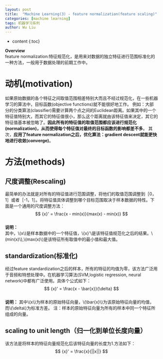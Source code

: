 ```yaml
---
layout: post
title:  "Machine Learning(3) - feature normalization(feature scaling)"
categories: [machine learning]
tags: 机器学习系列
author: Wu Liu
---
```


* content
{:toc}

**Overview** <br/>
feature normalization:特征规范化，是用来对数据的独立特征进行范围标准化的一种方法，一般用于数据处理的前期工作中。



# 动机(motivation)
如果原始数据的各个特征之间取值范围相差特别大而且不经过规范化，在一些机器学习的算法中，目标函数(objective functions)就不能很好地工作。
例如：大部分的分类算法(classifier)需要计算两个点之间的Euclidean距离。如果其中的一个特征值特别大，而其它的特征值很小，那么这个距离就由该特征值来决定，其它的特征值基本被忽略了。**因此所有的特征值的取值范围都应该进行规范化(normalization)，从而使得每个特征值对最终的目标函数的影响都差不多**。
其次，**应用了feature normalization之后，优化算法：gradient descent就能更快地进行收敛(converge)**。

# 方法(methods)

## 尺度调整(Rescaling)
最简单的办法就是对所有的特征值进行范围调整，将他们的取值范围调整到［0，1］或者［-1，1］。将特征值具体调整到哪个目标范围取决于样本数据的特性。下面是一个通用的尺度调整方法：<br/>
$$
{x}' = \frac{x - min(x)}{max(x) - min(x)}
$$
<br/>
**说明：**
<br/>
其中，\\(x\\)是样本数据中的一个特征值，\\{x}'\\是该特征值规范化之后的结果。\\(min(x)\\),\\(max(x)\\)是该特征所有取值中的最小值和最大值。

## standardization(标准化)
经过feature standardization之后的样本，所有的特征的均值为零，该方法广泛用于音频和特想处理中。在机器学习算法(SVM,logistic regression, neural network)中都有广泛使用。具体个公式如下：<br/>
$$
{x}' = \frac{x - \bar{x}}{\delta}
$$
<br/>
**说明：**
其中\\(x\\)为样本的原始特征向量，\\(\bar{x}\\)为该原始特征向量的均值，而\\(\delta\\)为标准方差。
注：样本的原始特征向量为所有的样本中同一个特征所组成的向量。

## scaling to unit length（归一化到单位长度向量）
该方法是将样本的特征向量规范化后该特征向量的长度为1.方法如下：<br/>
$$
{x}' = \frac{x}{||x||}
$$
















